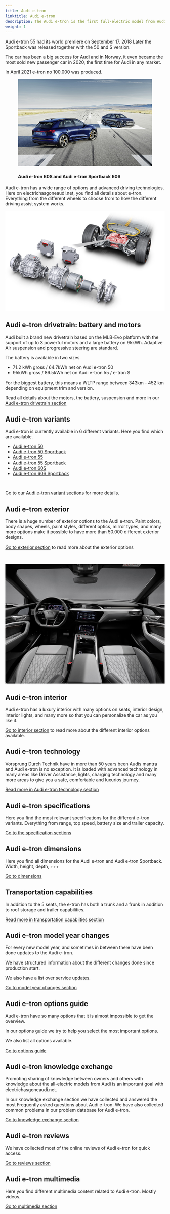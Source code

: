 ```yaml
---
title: Audi e-tron
linktitle: Audi e-tron
description: The Audi e-tron is the first full-electric model from Audi and is available in 6 variants. The sporty SUV combines the space and comfort of a typical luxury class automobile with a range suitable for everyday use, catapulting the driver into a new era with the electrical all-wheel drive.
weight: 1
---
```

<!-- markdownlint-disable MD033 -->

Audi e-tron 55 had its world premiere on September 17. 2018 Later the Sportback was released together with the 50 and S version.

The car has been a big success for Audi and in Norway, it even became the most sold new passenger car in 2020, the first time for Audi in any market.

In April 2021 e-tron no 100.000 was produced.

<figure>
    <a href="variants/variants1.jpg">
        <img src="variants/variants1s.jpg" alt="Audi e-tron 60S and Audi e-tron Sportback 60S" title="Audi e-tron 60S and Audi e-tron Sportback 60S">
    </a>
    <figcaption><h4>Audi e-tron 60S and Audi e-tron Sportback 60S</h4></figcaption>
</figure>

Audi e-tron has a wide range of options and advanced driving technologies. Here on electrichasgoneaudi.net, you find all details about e-tron. Everything from the different wheels to choose from to how the different driving assist system works.

![Drivetrain](drivetrain/motor/rear_motordual_schematics_2.jpg)

## Audi e-tron drivetrain: battery and motors

Audi built a brand new drivetrain based on the MLB-Evo platform with the support of up to 3 powerful motors and a large battery on 95kWh. Adaptive Air suspension and progressive steering are standard.

The battery is available in two sizes

- 71.2 kWh gross / 64.7kWh net on Audi e-tron 50
- 95kWh gross / 86.5kWh net on Audi e-tron 55 / e-tron S

For the biggest battery, this means a WLTP range between 343km - 452 km depending on equipment trim and version.

Read all details about the motors, the battery, suspension and more in our [Audi e-tron drivetrain section](drivetrain)

## Audi e-tron variants

Audi e-tron is currently available in 6 different variants. Here you find which are available.

- [Audi e-tron 50](/models/e-tron/variants/#audi-e-tron-50)
- [Audi e-tron 50 Sportback](/models/e-tron/variants/#audi-e-tron-50-sportback)
- [Audi e-tron 55](/models/e-tron/variants/#audi-e-tron-55)
- [Audi e-tron 55 Sportback](/models/e-tron/variants/#audi-e-tron-55-sportback)
- [Audi e-tron 60S](/models/e-tron/variants/#audi-e-tron-60s)
- [Audi e-tron 60S Sportback](/models/e-tron/variants/#audi-e-tron-60s-sportback)

<br />

Go to our [Audi e-tron variant sections](variants) for more details.

## Audi e-tron exterior

There is a huge number of exterior options to the Audi e-tron. Paint colors, body shapes, wheels, paint styles, different optics, mirror types, and many more options make it possible to have more than 50.000 different exterior designs.

[Go to exterior section](exterior) to read more about the exterior options

<br/>

![Interior](interior/interior.jpg)

## Audi e-tron interior

Audi e-tron has a luxury interior with many options on seats, interior design, interior lights, and many more so that you can personalize the car as you like it.

[Go to interior section](interior) to read more about the different interior options available.


## Audi e-tron technology

Vorsprung Durch Technik have in more than 50 years been Audis mantra and Audi e-tron is no exception. It is loaded with advanced technology in many areas like Driver Assistance, lights, charging technology and many more areas to give you a safe, comfortable and luxurios journey.

[Read more in Audi e-tron technology section](technology)

## Audi e-tron specifications

Here you find the most relevant specifications for the different e-tron variants. Everything from range, top speed, battery size and trailer capacity.

[Go to the specification sections](specifications)

## Audi e-tron dimensions

Here you find all dimensions for the Audi e-tron and Audi e-tron Sportback. Width, height, depth, +++

[Go to dimensions](dimensions)

## Transportation capabilities

In addition to the 5 seats, the e-tron has both a trunk and a frunk in addition to roof storage and trailer capabilities.

[Read more in transportation capabilties section](transportation)

## Audi e-tron model year changes

For every new model year, and sometimes in between there have been done updates to the Audi e-tron.

We have structured information about the different changes done since production start.

We also have a list over service updates.

[Go to model year changes section](mychanges)

## Audi e-tron options guide

Audi e-tron have so many options that it is almost impossible to get the overview.

In our options guide we try to help you select the most important options.

We also list all options available.

[Go to options guide](optionguide)

## Audi e-tron knowledge exchange

Promoting sharing of knowledge between owners and others with knowledge about the all-electric models from Audi is an important goal with electrichasgoneaudi.net.

In our knowledge exchange section we have collected  and answered the most Frequently asked questions about Audi e-tron.
We have also collected common problems in our problem database for Audi e-tron.

[Go to knowledge exchange section](knowledgeexchange)

## Audi e-tron reviews

We have collected most of the online reviews of Audi e-tron for quick access.

[Go to reviews section](reviews)

## Audi e-tron multimedia

Here you find different multimedia content related to Audi e-tron. Mostly videos.

[Go to multimedia section](multimedia)



